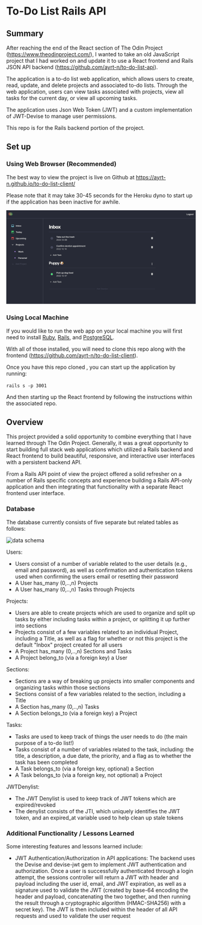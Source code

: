 # To-Do List Rails API

## Summary
After reaching the end of the React section of The Odin Project (https://www.theodinproject.com/), I wanted to take an old JavaScript project that I had worked on and update it to use a React frontend and Rails JSON API backend (https://github.com/ayrt-n/to-do-list-api).

The application is a to-do list web application, which allows users to create, read, update, and delete projects and associated to-do lists. Through the web application, users can view tasks associated with projects, view all tasks for the current day, or view all upcoming tasks. 

The application uses Json Web Token (JWT) and a custom implementation of JWT-Devise to manage user permissions.

This repo is for the Rails backend portion of the project.

## Set up
### Using Web Browser (Recommended)

The best way to view the project is live on Github at https://ayrt-n.github.io/to-do-list-client/

Please note that it may take 30-45 seconds for the Heroku dyno to start up if the application has been inactive for awhile.

![homepage](/public/homepage.png)

### Using Local Machine
If you would like to run the web app on your local machine you will first need to install [Ruby](https://guides.rubyonrails.org/v5.0/getting_started.html), [Rails](https://guides.rubyonrails.org/v5.0/getting_started.html), and [PostgreSQL](https://medium.com/geekculture/postgresql-rails-and-macos-16248ddcc8ba).

With all of those installed, you will need to clone this repo along with the frontend (https://github.com/ayrt-n/to-do-list-client).

Once you have this repo cloned , you can start up the application by running:

```rails s -p 3001```

And then starting up the React frontend by following the instructions within the associated repo.

## Overview
This project provided a solid opportunity to combine everything that I have learned through The Odin Project. Generally, it was a great opportunity to start building full stack web applications which utilized a Rails backend and React frontend to build beautiful, responsive, and interactive user interfaces with a persistent backend API.

From a Rails API point of view the project offered a solid refresher on a number of Rails specific concepts and experience building a Rails API-only application and then integrating that functionality with a separate React frontend user interface.

### Database
The database currently consists of five separate but related tables as follows:

![data schema](/public/db-schema.png)

Users:
- Users consist of a number of variable related to the user details (e.g., email and password), as well as confirmation and authentication tokens used when confirming the users email or resetting their password
- A User has_many (0,..,n) Projects
- A User has_many (0,..,n) Tasks through Projects

Projects:
- Users are able to create projects which are used to organize and split up tasks by either including tasks within a project, or splitting it up further into sections
- Projects consist of a few variables related to an individual Project, including a Title, as well as a flag for whether or not this project is the default "Inbox" project created for all users
- A Project has_many (0,..,n) Sections and Tasks
- A Project belong_to (via a foreign key) a User

Sections:
- Sections are a way of breaking up projects into smaller components and organizing tasks within those sections
- Sections consist of a few variables related to the section, including a Title
- A Section has_many (0,..,n) Tasks
- A Section belongs_to (via a foreign key) a Project

Tasks:
- Tasks are used to keep track of things the user needs to do (the main purpose of a to-do list!)
- Tasks consist of a number of variables related to the task, including: the title, a description, a due date, the priority, and a flag as to whether the task has been completed
- A Task belongs_to (via a foreign key, optional) a Section
- A Task belongs_to (via a foreign key, not optional) a Project

JWTDenylist:
- The JWT Denylist is used to keep track of JWT tokens which are expired/revoked
- The denylist consists of the JTI, which uniquely identifies the JWT token, and an expired_at variable used to help clean up stale tokens

### Additional Functionality / Lessons Learned
Some interesting features and lessons learned include:
- JWT Authentication/Authorization in API applications: The backend uses the Devise and devise-jwt gem to implement JWT authentication and authorization. Once a user is successfully authenticated through a login attempt, the sessions controller will return a JWT with header and payload including the user id, email, and JWT expiration, as well as a signature used to validate the JWT (created by base-64 encoding the header and payload, concatenating the two together, and then running the result through a cryptographic algorithm (HMAC-SHA256) with a secret key). The JWT is then included within the header of all API requests and used to validate the user request

